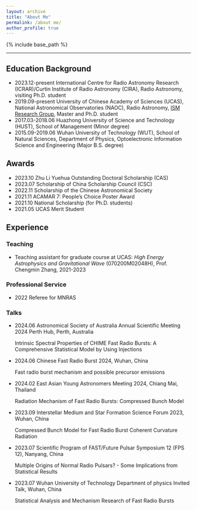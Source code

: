 ```yaml
---
layout: archive
title: "About Me"
permalink: /about me/
author_profile: true
---
```


{% include base_path %}

----

## Education Background

- 2023.12-present International Centre for Radio Astronomy Research (ICRAR)/Curtin Institute of Radio Astronomy (CIRA), Radio Astronomy, visiting Ph.D. student
- 2019.09-present University of Chinese Academy of Sciences (UCAS), National Astronomical Observatories (NAOC), Radio Astronomy, [ISM Research Group](http://groups.bao.ac.cn/ism/english/), Master and Ph.D. student
- 2017.03-2018.06 Huazhong University of Science and Technology (HUST), School of Management (Minor degree)
- 2015.09-2019.06 Wuhan University of Technology (WUT), School of Natural Sciences, Department of Physics, Optoelectronic Information Science and Engineering (Major B.S. degree)



## Awards

- 2023.10 Zhu Li Yuehua Outstanding Doctoral Scholarship (CAS)
- 2023.07 Scholarship of China Scholarship Council (CSC)
- 2022.11 Scholarship of the Chinese Astronomical Society
- 2021.11 ACAMAR 7: People’s Choice Poster Award
- 2021.10 National Scholarship (for Ph.D. students)
- 2021.05 UCAS Merit Student



## Experience

### Teaching

- Teaching assistant for graduate course at UCAS: *High Energy Astrophysics and Gravitational Wave* (070200M02048H), Prof. Chengmin Zhang, 2021-2023

### Professional Service

- 2022 Referee for MNRAS

### Talks

- 2024.06 Astronomical Society of Australia Annual Scientific Meeting 2024 Perth Hub, Perth, Australia

  Intrinsic Spectral Properties of CHIME Fast Radio Bursts: A Comprehensive Statistical Model by Using Injections

- 2024.06 Chinese Fast Radio Burst 2024, Wuhan, China

  Fast radio burst mechanism and possible precursor emissions

- 2024.02 East Asian Young Astronomers Meeting 2024, Chiang Mai, Thailand

  Radiation Mechanism of Fast Radio Bursts: Compressed Bunch Model

- 2023.09 Interstellar Medium and Star Formation Science Forum 2023, Wuhan, China

  Compressed Bunch Model for Fast Radio Burst Coherent Curvature Radiation

- 2023.07 Scientific Program of FAST/Future Pulsar Symposium 12 (FPS 12), Nanyang, China

  Multiple Origins of Normal Radio Pulsars? - Some Implications from Statistical Results

- 2023.07 Wuhan University of Technology Department of physics Invited Talk, Wuhan, China

  Statistical Analysis and Mechanism Research of Fast Radio Bursts
